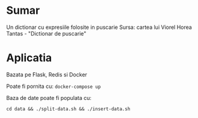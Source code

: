 # Sumar

Un dictionar cu expresiile folosite in puscarie
Sursa: cartea lui Viorel Horea Tantas - "Dictionar de puscarie"

# Aplicatia

Bazata pe Flask, Redis si Docker

Poate fi pornita cu: `docker-compose up`

Baza de date poate fi populata cu:

`cd data && ./split-data.sh && ./insert-data.sh`
